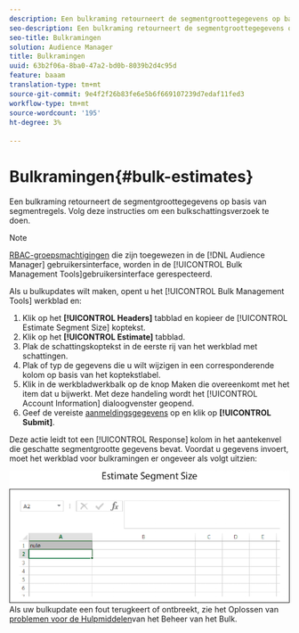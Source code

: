 ```yaml
---
description: Een bulkraming retourneert de segmentgroottegegevens op basis van segmentregels. Volg deze instructies om een bulkschattingsverzoek te doen.
seo-description: Een bulkraming retourneert de segmentgroottegegevens op basis van segmentregels. Volg deze instructies om een bulkschattingsverzoek te doen.
seo-title: Bulkramingen
solution: Audience Manager
title: Bulkramingen
uuid: 63b2f06a-8ba0-47a2-bd0b-8039b2d4c95d
feature: baaam
translation-type: tm+mt
source-git-commit: 9e4f2f26b83fe6e5b6f669107239d7edaf11fed3
workflow-type: tm+mt
source-wordcount: '195'
ht-degree: 3%

---
```



# Bulkramingen{#bulk-estimates}

Een bulkraming retourneert de segmentgroottegegevens op basis van segmentregels. Volg deze instructies om een bulkschattingsverzoek te doen.

<!-- 

t_bulk_estimates.xml

 -->

>[!NOTE]
>
>[RBAC-groepsmachtigingen](../../features/administration/administration-overview.md) die zijn toegewezen in de [!DNL Audience Manager] gebruikersinterface, worden in de [!UICONTROL Bulk Management Tools]gebruikersinterface gerespecteerd.

Als u bulkupdates wilt maken, opent u het [!UICONTROL Bulk Management Tools] werkblad en:

1. Klik op het **[!UICONTROL Headers]** tabblad en kopieer de [!UICONTROL Estimate Segment Size] koptekst.
2. Klik op het **[!UICONTROL Estimate]** tabblad.
3. Plak de schattingskoptekst in de eerste rij van het werkblad met schattingen.
4. Plak of typ de gegevens die u wilt wijzigen in een corresponderende kolom op basis van het koptekstlabel.
5. Klik in de werkbladwerkbalk op de knop Maken die overeenkomt met het item dat u bijwerkt.
Met deze handeling wordt het [!UICONTROL Account Information] dialoogvenster geopend.
6. Geef de vereiste [aanmeldingsgegevens](../../reference/bulk-management-tools/bulk-management-intro.md#auth-reqs) op en klik op **[!UICONTROL Submit]**.

Deze actie leidt tot een [!UICONTROL Response] kolom in het aantekenvel die geschatte segmentgrootte gegevens bevat. Voordat u gegevens invoert, moet het werkblad voor bulkramingen er ongeveer als volgt uitzien:

![](assets/estimate.png)
Als uw bulkupdate een fout terugkeert of ontbreekt, zie het Oplossen van [problemen voor de Hulpmiddelen](../../reference/bulk-management-tools/bulk-troubleshooting.md)van het Beheer van het Bulk.

